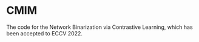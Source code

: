 # CMIM
The code for the Network Binarization via Contrastive Learning, which has been accepted to ECCV 2022.
